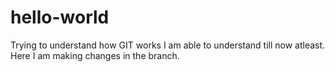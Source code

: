 # hello-world
Trying to understand how GIT works
I am able to understand till now atleast.
Here I am making changes in the branch.
